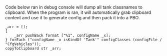 Code below ran in debug console will dump all tank classnames to clipboard. When the program is ran, it will automatically grab clipboard content and use it to generate config and then pack it into a PBO.

```sqf
_arr = [];
{
    _arr pushBack format ["%1", configName _x];
} forEach ("configName _x isKindOf 'Tank'" configClasses (configFile / "CfgVehicles"));
copyToClipboard str _arr;
```
